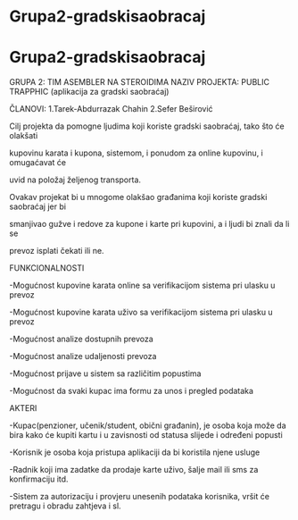 # Grupa2-gradskisaobracaj

# Grupa2-gradskisaobracaj



GRUPA 2: TIM ASEMBLER NA STEROIDIMA
	 NAZIV PROJEKTA: PUBLIC TRAPPHIC
	 (aplikacija za gradski saobraćaj)

ČLANOVI: 1.Tarek-Abdurrazak Chahin
	 2.Sefer Beširović



Cilj projekta da pomogne ljudima koji koriste gradski saobraćaj, tako što će olakšati

kupovinu karata i kupona, sistemom, i ponudom za online kupovinu, i omugaćavat će

uvid na položaj željenog transporta.

Ovakav projekat bi u mnogome olakšao građanima koji koriste gradski saobraćaj jer bi 

smanjivao gužve i redove za kupone i karte pri kupovini, a i ljudi bi znali da li se 

prevoz isplati čekati ili ne.



FUNKCIONALNOSTI

-Mogućnost kupovine karata online sa verifikacijom sistema pri ulasku u prevoz

-Mogućnost kupovine karata uživo sa verifikacijom sistema pri ulasku u prevoz

-Mogućnost analize dostupnih prevoza

-Mogućnost analize udaljenosti prevoza

-Mogućnost prijave u sistem sa različitim popustima

-Mogućnost da svaki kupac ima formu za unos i pregled podataka 



AKTERI

-Kupac(penzioner, učenik/student, obični građanin), je osoba koja može da bira
	kako će kupiti kartu i u zavisnosti od statusa slijede i određeni popusti

-Korisnik je osoba koja pristupa aplikaciji da bi koristila njene usluge

-Radnik koji ima zadatke da prodaje karte uživo, šalje mail ili sms za konfirmaciju itd.

-Sistem za autorizaciju i provjeru unesenih podataka korisnika, vršit će pretragu i
	obradu zahtjeva i sl.
